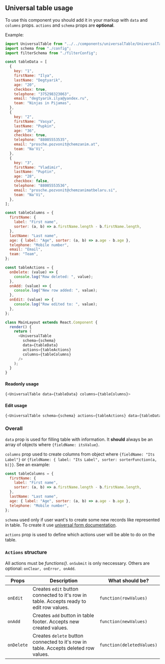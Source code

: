 ## Universal table usage
To use this component you should add it in your markup with `data` and `columns` props. `actions` and `schema` props are **optional**.

Example:

```js
import UniversalTable from "../../components/universalTable/UniversalTable";
import schema from "./config";
import filterSchema from "./filterConfig";

const tableData = [
  {
    key: "1",
    firstName: "Ilya",
    lastName: "Degtyarik",
    age: "20",
    checkbox: true,
    telephone: "375298323063",
    email: "degtyarik.ilya@yandex.ru",
    team: "Ninjas in Pijamas",
  },
  {
    key: "2",
    firstName: "Vasya",
    lastName: "Pupkin",
    age: "36",
    checkbox: true,
    telephone: "88005553535",
    email: "prosche.pozvonit@chemzanim.at",
    team: "Na'Vi",
  },
  {
    key: "3",
    firstName: "Vladimir",
    lastName: "Puptin",
    age: "28",
    checkbox: false,
    telephone: "88005553536",
    email: "prosche.pozvonit@chemzanimatbelaru.si",
    team: "Na'Vi",
  },
];

const tableColumns = {
  firstName: {
    label: "First name",
    sorter: (a, b) => a.firstName.length - b.firstName.length,
  },
  lastName: "Last name",
  age: { label: "Age", sorter: (a, b) => a.age - b.age },
  telephone: "Mobile number",
  email: "Email",
  team: "Team",
};

const tableActions = {
  onDelete: (value) => {
    console.log("Row deleted: ", value);
  },
  onAdd: (value) => {
    console.log("New row added: ", value);
  },
  onEdit: (value) => {
    console.log("Row edited to: ", value);
  },
};

class MainLayout extends React.Component {
  render() {
    return (
      <UniversalTable
        schema={schema}
        data={tableData}
        actions={tableActions}
        columns={tableColumns}
      />
    );
  }
}
```

#### Readonly usage

```js
{<UniversalTable data={tableData} columns={tableColumns}>
```

#### Edit usage

```js
{<UniversalTable schema={schema} actions={tableActions} data={tableData} columns={tableColumns}>}
```

### Overall

`data` prop is used for filling table with information. It **should** always be an array of objects where `{fieldName: itsValue}`. 

`columns` prop used to create columns from object where `{fieldName: "Its Label"}` or `{fieldName: { label: "Its Label", sorter: sorterFunction(a, b)}}`. See an example:

```js
const tableColumns = {
  firstName: {
    label: "First name",
    sorter: (a, b) => a.firstName.length - b.firstName.length,
  },
  lastName: "Last name",
  age: { label: "Age", sorter: (a, b) => a.age - b.age },
  telephone: "Mobile number",
};
```

`schema` used only if user want's to create some new records like represented in table. To create it use [universal form documentation](./UNIVERSAL_FORM.md).

`actions` prop is used to define which actions user will be able to do on the table. 

### `Actions` structure

All actions must be *functions()*. `onSubmit` is only neccessary. Others are optional: `onClear, onError, onAdd`.

| Props | Description | What should be? |
| - | - | - |
| `onEdit` | Creates `edit` button connected to it's row in table. Accepts ready to edit row values. | `function(rowValues)` |
| `onAdd` | Creates `add` button in table footer. Accepts new created values. | `function(newValues)` |
| `onDelete` | Creates `delete` button connected to it's row in table. Accepts deleted row values. | `function(deletedValues)` |

